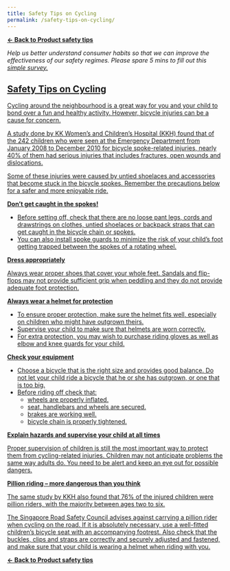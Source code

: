```yaml
---
title: Safety Tips on Cycling
permalink: /safety-tips-on-cycling/
---
```

**[&#8592; Back to Product safety tips](/consumers/product-safety-tips/children-product)**

*Help us better understand consumer habits so that we can improve the effectiveness of our safety regimes. Please spare 5 mins to fill out this <a href = "https://form.gov.sg/63a160c3cf15ee00129a4ab4">simple survey.*

## Safety Tips on Cycling
Cycling around the neighbourhood is a great way for you and your child to bond over a fun and healthy activity. However, bicycle injuries can be a cause for concern.

A study done by KK Women’s and Children’s Hospital (KKH) found that of the 242 children who were seen at the Emergency Department from January 2008 to December 2010 for bicycle spoke-related injuries, nearly 40% of them had serious injuries that includes fractures, open wounds and dislocations.

Some of these injuries were caused by untied shoelaces and accessories that become stuck in the bicycle spokes. Remember the precautions below for a safer and more enjoyable ride.

**Don’t get caught in the spokes!**
* Before setting off, check that there are no loose pant legs, cords and drawstrings on clothes, untied shoelaces or backpack straps that can get caught in the bicycle chain or spokes.
* You can also install spoke guards to minimize the risk of your child’s foot getting trapped between the spokes of a rotating wheel.

**Dress appropriately**

Always wear proper shoes that cover your whole feet. Sandals and flip-flops may not provide sufficient grip when peddling and they do not provide adequate foot protection.

**Always wear a helmet for protection**
* To ensure proper protection, make sure the helmet fits well, especially on children who might have outgrown theirs.
* Supervise your child to make sure that helmets are worn correctly.
* For extra protection, you may wish to purchase riding gloves as well as elbow and knee guards for your child.

**Check your equipment**
* Choose a bicycle that is the right size and provides good balance. Do not let your child ride a bicycle that he or she has outgrown, or one that is too big.
* Before riding off check that:
  * wheels are properly inflated.
  * seat, handlebars and wheels are secured.
  * brakes are working well.
  * bicycle chain is properly tightened.

**Explain hazards and supervise your child at all times**

Proper supervision of children is still the most important way to protect them from cycling-related injuries. Children may not anticipate problems the same way adults do. You need to be alert and keep an eye out for possible dangers.

**Pillion riding – more dangerous than you think**

The same study by KKH also found that 76% of the injured children were pillion riders, with the majority between ages two to six.

The Singapore Road Safety Council advises against carrying a pillion rider when cycling on the road. If it is absolutely necessary, use a well-fitted children’s bicycle seat with an accompanying footrest. Also check that the buckles, clips and straps are correctly and securely adjusted and fastened, and make sure that your child is wearing a helmet when riding with you.

**[&#8592; Back to Product safety tips](/consumers/product-safety-tips/children-product)**